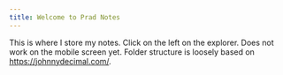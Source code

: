 ```yaml
---
title: Welcome to Prad Notes
---
```


This is where I store my notes. Click on the left on the explorer. Does not work on the mobile screen yet. Folder structure is loosely based on https://johnnydecimal.com/.
